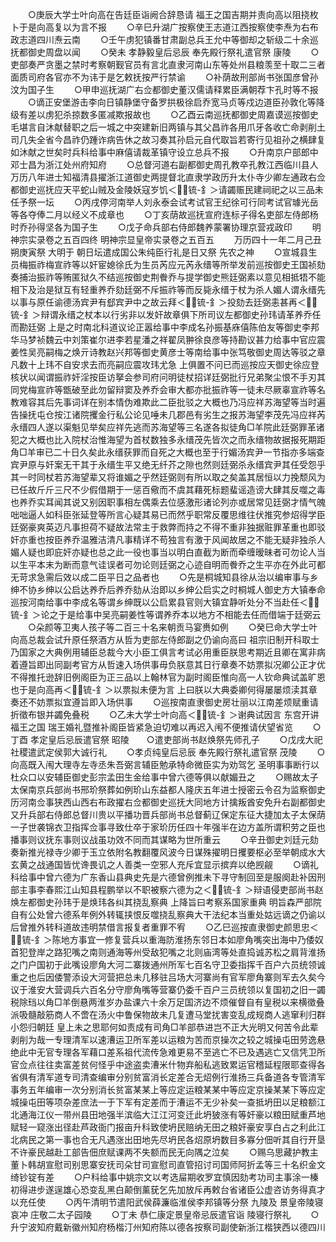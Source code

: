 <!-- { "loadSidebar": true } -->
　　○庚辰大学士叶向高在告廷臣诣阙合辞恳请  福王之国吉期并责向高以阻挠枚卜于是向高复以为言不报
　　○辛巳升湖广按察使王志道江西按察使李焘为右布政志道四川焘云南
　　○壬午虏犯镇番甘肃副总兵王允中等御却之斩级二十余巡抚都御史周盘以闻
　　○癸未  孝静毅皇后忌辰  奉先殿行祭礼遣官祭  康陵
　　○吏部奏严贪墨之禁时考察朝觐官员有言北直隶河南山东等处州县粮羡至十取二三者面质司府各官亦不为讳于是乞敕抚按严行禁谕
　　○补荫故刑部尚书张国彦曾孙汶为国子生
　　○甲申巡抚湖广右佥都御史董汉儒请释累臣满朝荐卞孔时等不报
　　○谪正安堡游击李向日镇静堡守备罗拱极徐启乔宽马贞等戍边道臣孙敦化等降级有差以虏犯杀掠数多匿减欺报故也
　　○乙酉云南巡抚都御史周嘉谟巡按御史毛堪言自沐献替职之后一城之中突建新旧两镇与其父昌祚各用爪牙各收亡命剥削土司几失全省今昌祚仍踵诈病告休之故习奏其孙启元自代取旨若寄行见祖孙之横肆复如沐献之世矣时兵科给事中麻僖请裁革镇守设立总兵不报
　　○升南京户部郎中邓士昌为浙江处州府知府
　　○总督河道右副都御史周孔教卒孔教江西临川县人万历八年进士知福清县擢浙江道御史两提督北直隶学政历升太仆寺少卿左通政右佥都御史巡抚应天平蛇山贼及金陵妖寇岁饥＜锍-釒＞请蠲赈民建祠祀之以三品未任予祭一坛
　　○丙戌停河南举人刘永泰会试考试官王纪徐可行同考试官璩光岳等各夺俸二月以经义不成章也
　　○丁亥荫故巡抚宣府连标子得名吏部左侍郎杨时乔孙得坚各为国子生
　　○戊子命兵部右侍郎魏养蒙署协理京营戎政印
　　明神宗实录卷之五百四终
明神宗显皇帝实录卷之五百五
　　万历四十一年二月己丑朔庚寅祭  大明于  朝日坛遣成国公朱纯臣行礼是日又祭  先农之神
　　○宣城县生员梅振祚梅宣祚等以奸宦媳徐氏为生员芮应元芮永缙等所举发前巡按御史王国祯劾奏捕治振祚等贿匿狱久不结巡按御史荆餋乔与提学御史熊廷弼素以意见相抵牾不能相下及治是狱互有轻重养乔劾廷弼不斥振祚等而反毙永缙于杖为杀人媚人谓永缙先以事与原任谕德汤宾尹有郄宾尹中之故云拜＜锍-釒＞投劾去廷弼恚甚再＜锍-釒＞辩谓永缙之杖本以行劣非以发奸故章俱下所司议左都御史孙玮请革养乔任而勘廷弼  上是之时南北科道议论正嚣给事中李成名孙振基庥僖陈伯友等御史李邦华马梦祯魏云中刘策崔尔进李若星潘之祥翟凤翀徐良彦等持勘议甚力给事中官应震姜性吴亮嗣梅之焕亓诗教赵兴邦等御史黄彦士等南给事中张笃敬御史周达等驳之章凡数十上玮不自安求去而亮嗣应震攻玮尤急  上俱置不问已而巡按应天御史徐应登核状以闻谓振祚奸淫按臣访拏会参司府问明徒杖招详廷弼批行兄弟聚尘恨不手刃其同党梅宣祚等甑破至此勿留辩窦及养乔会审大都亦批振祚等一徒未尽厥辜宣祚等名教难容其后先事词详在别本情伪难欺此二臣批驳之大概也乃冯应祥苏海望等当时遍告操抚屯仓按江诸院攫金行私公论见唾未几郡邑有劣生之报苏海望李茂先冯应祥芮永缙四人遂以渠魁见举矣应祥先逃而苏海望等三名遂各拟徒角□羊院此廷弼罪革诸犯之大概也比入院杖治惟海望为首杖数独多永缙茂先皆次之而永缙物故据报死期距角□羊审已二十日久矣此永缙获罪而自死之大概也至于行媚汤宾尹一节指亦多端查宾尹原与奸案无干其于永缙生平又绝无纤芥之隙也然则廷弼杀永缙宾尹其任受怨乎其一时同杖若苏海望辈又将谁媚之乎然廷弼则有所以取之矣盖其居恒以力挽颓风为已任故斤斤三尺不少假借期于一惩百儆而不虞其藉死标题蜚谣造谤大肆其反噬之毒也养乔实耳闻其说又别因职事相左偶乘去位感激形诸论列亦或居常见廷弼才情气魄咄咄逼人如科臣张延登等所言心疑其易已而然乎职常反覆思维往伏推究参炤得学臣廷弼豪爽英迈凡事担荷不疑故法常主于救弊而持之不得不重非独据赃罪革重也即驳奸亦重也按臣养乔温雅洁清凡事精详不苟独言有激于风闻故居之不能无疑非独杀人媚人疑也即庇奸亦疑也总之此一役也事当以明白直截为断而牵缠暧昧者可勿论人当以生平本末为断而意气诖误者可勿论则廷弼之心迹自明而餋乔之生平亦在外此可都无苛求急需后效以成二臣平日之品者也
　　○先是桐城知县徐从治以编审事与乡绅不协乡绅以公启达养乔后养乔劾从治即以乡绅公启实之时桐城人御史方大镇奉命巡按河南给事中李成名等谓乡绅既以公启累县官则大镇宜静听处分不当赴任＜锍-釒＞论之于是给事中吴亮嗣姜性等谓养乔本以地方不相能去任而借端于廷弼云
　　○朵颜等卫夷人孩子等二百三十名来朝贡马宴赉如例
　　○癸巳命大学士叶向高总裁会试升原任祭酒方从哲为吏部左侍郎副之仍谕向高曰  祖宗旧制开科取士乃国家之大典例用辅臣总裁今大小臣工俱言考试必用重臣朕思考期近且卿在寓非病着遵旨即出同副考官方从哲速入场供事毋负朕意其日行章奏不妨票拟况卿公正才优不得推托逊辞旧例阁臣为正三品以上翰林官为副时阁臣惟向高一人钦命典试盖旷恩也于是向高再＜锍-釒＞以票拟未便为言  上曰朕以大典委卿何得屡屡烦渎其章奏还不妨票拟宜遵旨即入场供事
　　○巡按南直隶御史房壮丽以江南差烦赋重请折徵布银并蠲免叠税
　　○乙未大学士叶向高＜锍-釒＞谢典试因言  东宫开讲  福王之国  瑞王婚礼暨推补阁臣皆紧急迫切难以再迟入闱不便推请伏望省览
　　○丁酉  孝定皇后忌辰遣官祭  昭陵　　○遣吏部尚书赵焕祭先师孔子
　　○戊戌大祀  社稷遣武定侯郭大诚行礼
　　○孝贞纯皇后忌辰  奉先殿行祭礼遣官祭  茂陵
　　○向高既入闱大理寺左寺丞朱吾弼言辅臣勉承特命微臣实为劝驾乞  圣明事事断行以杜众口以安辅臣御史彭宗孟田生金给事中曾六德等俱以献媚丑之
　　○赐故太子太保南京兵部尚书邢玠祭葬如例玠山东益都人隆庆五年进士授密云令召为监察御史历河南佥事狭西山西右布政擢右佥都御史巡抚大同地方计擒叛酋安免升右副都御史又升兵部右侍郎总督川贵以平播功晋兵部尚书总督蓟辽保定东征大捷加太子太保荫一子世袭锦衣卫指挥佥事寻致仕卒于家玠历任四十年强半在边方盖所谓积劳之臣也播事则议抚东事则议战虽功效不同而其谋略为世所重云
　　○辛丑御史刘廷元劾奏新推光禄寺少卿于玉立依附名教翻覆风波今日谋殊擢明日攫要枢必至举朝成水大玄黄之战通国皆忧谗畏讥之人善类一空邪人充斥宜显示摈弃以绝觊觎
　　○谪礼科给事中曾六德为广东香山县典史先是六德曾例推未下寻守制回至是服阕赴补因刑部主事李春熙江山知县程鹏举以不职被察六德为之＜锍-釒＞辩语侵吏部尚书赵焕左都御史孙玮于是焕玮各纠其挠乱察典  上降旨曰考察系国家重典  明旨森严部院自有公处曾六德系年例外转辄挟恨反噬挠乱察典大干法纪本当重处姑远谪之仍谕以后曾推外转科道故违明禁借言报复者重罪不宥
　　○乙巳巡按直隶御史颜思忠＜锍-釒＞陈地方事宜一修复营兵以重海防淮扬东邻日本如廖角嘴突出海中乃倭奴首犯登岸之路犯嘴之南则通海等州受敌犯嘴之北则庙湾等处直捣诚苏松之肩背淮扬之门户国初于此嘴设廖角大河二寨拨通州所军七百名守卫委指挥千百户六员统领诚重之也后因倭警添设大河营把总未几移驻吕场大河寨尚有官军廖角寨则军去久矣今议于淮安大营调兵六百名分守廖角嘴等营寨仍委千百户三员统领以复国初之旧一蠲税除珰以角□羊倒悬两淮岁办盐课六十余万足国济边不烦催督自有皇税以来横徵叠派吸髓敲筋商人不啻在汤火中鲁保物故未几复遭马堂扰害变乱成规商人逃窜利归群小怨归朝廷  皇上未之思耶何如责成有司角□羊部恭进岂不正大光明又何苦令此辈剥削为哉一专理清军以速漕运卫所军差以运粮为苦而京操次之较之城操屯田劳逸悬绝此中无官专理各军藉口差系祖代流传急难更易不至逃亡不已及遇逃亡又信凭卫所官佥点往往卖富差贫何怪乎中途盗卖漕米什物弃船私逃致累运官稽延程限耶查得各省俱有清军道专司清查编审分别贫富消长定差合无炤例行淮扬三兵备道各专管清军事务五年编审一次分别消长贫富某某上等应定运粮某某中等应定京操某某下等应定城操屯田等项杂差庶法一于下军有定差而于漕运不无少补矣一查抵坍田以足粮额江北通海江仪一带州县田地强半滨临大江江河变迁此坍狓涨有等奸豪以粮田赋重芦地赋轻一窥涨出径赴芦政衙门报亩升科致使坍民赔纳无田之粮奸豪安享白占之利此江北病民之第一事也合无凡遇涨出田地先尽坍民各炤原坍数目多寡分佃听其自行开垦不许豪民越赴工部告佃庶赋课两不失额而民无向隅之泣矣
　　○赐乌思藏护教主董卜韩胡宣慰司别思寨安抚司朵甘司宣慰司直管招讨司国师阿折孟等三十名织金文绮钞锭有差
　　○户科给事中姚宗文以考选屇期收罗宜慎因劾考功司主事涂一榛初得进步遂逞雄心恐变乱黑白颠倒薰莸乞先加放斥再敕台省诸臣公虚咨访务得真才以充任使
　　○丙午清明节遣阳武侯薛濂临淮侯李邦镇等分祭  九陵及  景皇帝陵寝  哀冲  庄敬二太子园陵
　　○丁未  恭仁康定景皇帝忌辰遣官诣  陵寝行祭礼
　　○升宁波知府戴新徽州知府杨楷汀州知府陈以德各按察司副使新浙江楷狭西以德四川
